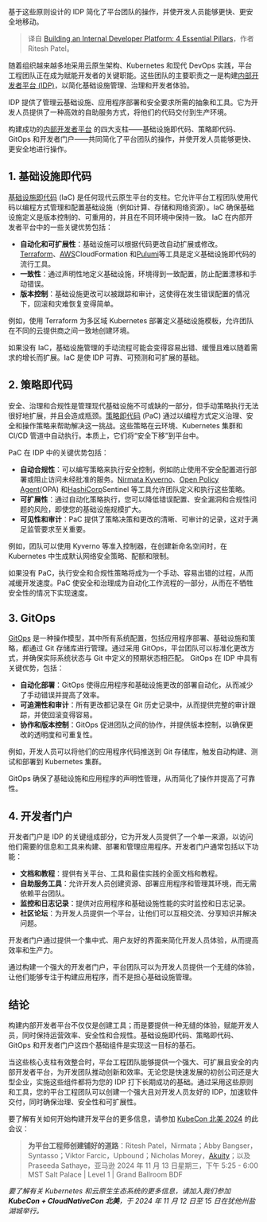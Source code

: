 
<!--
title: 构建内部开发者平台：四大支柱
cover: https://cdn.thenewstack.io/media/2024/10/887ec546-idp-4-pillars.jpg
-->

基于这些原则设计的 IDP 简化了平台团队的操作，并使开发人员能够更快、更安全地移动。

> 译自 [Building an Internal Developer Platform: 4 Essential Pillars](https://thenewstack.io/building-an-internal-developer-platform-4-essential-pillars/)，作者 Ritesh Patel。

随着组织越来越多地采用云原生架构、Kubernetes 和现代 DevOps 实践，平台工程团队正在成为赋能开发者的关键职能。这些团队的主要职责之一是构建[内部开发者平台 (IDP)](https://thenewstack.io/platform-engineering/)，以简化基础设施管理、治理和开发者体验。

IDP 提供了管理云基础设施、应用程序部署和安全要求所需的抽象和工具。它为开发人员提供了一种高效的自助服务方式，将他们的代码交付到生产环境。

构建成功的[内部开发者平台](https://thenewstack.io/7-core-elements-of-an-internal-developer-platform/) 的四大支柱——基础设施即代码、策略即代码、GitOps 和开发者门户——共同简化了平台团队的操作，并使开发人员能够更快、更安全地进行操作。

## 1. 基础设施即代码

[基础设施即代码](https://thenewstack.io/infrastructure-as-code/) (IaC) 是任何现代云原生平台的支柱。它允许平台工程团队使用代码以编程方式管理和配置基础设施（例如计算、存储和网络资源）。IaC 确保基础设施定义是版本控制的、可重用的，并且在不同环境中保持一致。
IaC 在内部开发者平台中的一些关键优势包括：

- **自动化和可扩展性**：基础设施可以根据代码更改自动扩展或修改。[Terraform](https://roadmap.sh/terraform)、[AWS](https://aws.amazon.com/?utm_content=inline+mention)CloudFormation 和[Pulumi](https://www.pulumi.com?utm_content=inline+mention)等工具是定义基础设施即代码的流行工具。
- **一致性**：通过声明性地定义基础设施，环境得到一致配置，防止配置漂移和手动错误。
- **版本控制**：基础设施更改可以被跟踪和审计，这使得在发生错误配置的情况下，回滚和灾难恢复变得简单。

例如，使用 Terraform 为多区域 Kubernetes 部署定义基础设施模板，允许团队在不同的云提供商之间一致地创建环境。

如果没有 IaC，基础设施管理的手动流程可能会变得容易出错、缓慢且难以随着需求的增长而扩展。IaC 是使 IDP 可靠、可预测和可扩展的基础。

## 2. 策略即代码

安全、治理和合规性是管理现代基础设施不可或缺的一部分，但手动策略执行无法很好地扩展，并且会造成瓶颈。[策略即代码](https://nirmata.com/2024/06/24/top-10-reasons-why-policy-as-code/) (PaC) 通过以编程方式定义治理、安全和操作策略来帮助解决这一挑战。这些策略在云环境、Kubernetes 集群和 CI/CD 管道中自动执行。本质上，它们将“安全下移”到平台中。

PaC 在 IDP 中的关键优势包括：

- **自动合规性**：可以编写策略来执行安全控制，例如防止使用不安全配置进行部署或阻止访问未经批准的服务。[Nirmata Kyverno](https://nirmata.com/kyverno-oss/)、[Open Policy Agent](https://thenewstack.io/5-things-you-didnt-know-about-open-policy-agent/)(OPA) 和[HashiCorp](https://www.hashicorp.com/?utm_content=inline+mention)Sentinel 等工具允许团队定义和执行这些策略。
- **可扩展性**：通过自动化策略执行，您可以降低错误配置、安全漏洞和合规性问题的风险，即使您的基础设施规模扩大。
- **可见性和审计**：PaC 提供了策略决策和更改的清晰、可审计的记录，这对于满足监管要求至关重要。

例如，团队可以使用 Kyverno 等准入控制器，在创建新命名空间时，在 Kubernetes 中生成默认网络安全策略、配额和限制。

如果没有 PaC，执行安全和合规性策略将成为一个手动、容易出错的过程，从而减缓开发速度。PaC 使安全和治理成为自动化工作流程的一部分，从而在不牺牲安全性的情况下实现速度。

## 3. GitOps

[GitOps](https://thenewstack.io/4-core-principles-of-gitops/) 是一种操作模型，其中所有系统配置，包括应用程序部署、基础设施和策略，都通过 Git 存储库进行管理。通过采用 GitOps，平台团队可以标准化更改方式，并确保实际系统状态与 Git 中定义的预期状态相匹配。
GitOps 在 IDP 中具有关键优势，包括：

- **自动化部署**：GitOps 使得应用程序和基础设施更改的部署自动化，从而减少了手动错误并提高了效率。
- **可追溯性和审计**：所有更改都记录在 Git 历史记录中，从而提供完整的审计跟踪，并使回滚变得容易。
- **协作和版本控制**：GitOps 促进团队之间的协作，并提供版本控制，以确保更改的透明度和可重复性。

例如，开发人员可以将他们的应用程序代码推送到 Git 存储库，触发自动构建、测试和部署到 Kubernetes 集群。

GitOps 确保了基础设施和应用程序的声明性管理，从而简化了操作并提高了可靠性。

## 4. 开发者门户

开发者门户是 IDP 的关键组成部分，它为开发人员提供了一个单一来源，以访问他们需要的信息和工具来构建、部署和管理应用程序。开发者门户通常包括以下功能：

- **文档和教程**：提供有关平台、工具和最佳实践的全面文档和教程。
- **自助服务工具**：允许开发人员创建资源、部署应用程序和管理其环境，而无需依赖平台团队。
- **监控和日志记录**：提供对应用程序和基础设施性能的实时监控和日志记录。
- **社区论坛**：为开发人员提供一个平台，让他们可以互相交流、分享知识并解决问题。

开发者门户通过提供一个集中式、用户友好的界面来简化开发人员体验，从而提高效率和生产力。

通过构建一个强大的开发者门户，平台团队可以为开发人员提供一个无缝的体验，让他们能够专注于构建应用程序，而不是担心基础设施管理。

## 结论

构建内部开发者平台不仅仅是创建工具；而是要提供一种无缝的体验，赋能开发人员，同时保持运营效率、安全性和合规性。基础设施即代码、策略即代码、GitOps 和开发者门户这四个基础组件是实现这一目标的基石。

当这些核心支柱有效整合时，平台工程团队能够提供一个强大、可扩展且安全的内部开发者平台，为开发团队推动创新和效率。无论您是快速发展的初创公司还是大型企业，实施这些组件都将为您的 IDP 打下长期成功的基础。通过采用这些原则和工具，您的平台工程团队可以创建一个强大且对开发人员友好的 IDP，加速软件交付，同时确保治理、安全性和可扩展性。

要了解有关如何开始构建开发平台的更多信息，请参加 [KubeCon 北美 2024](https://events.linuxfoundation.org/kubecon-cloudnativecon-north-america/program/schedule/) 的此会议：

> **为平台工程师创建铺好的道路**：Ritesh Patel，Nirmata；Abby Bangser，Syntasso；Viktor Farcic，Upbound；Nicholas Morey，[Akuity](https://akuity.io/?utm_content=inline+mention)；以及 Praseeda Sathaye，亚马逊
> 2024 年 11 月 13 日星期三，下午 5:25 - 6:00 MST
> Salt Palace | Level 1 | Grand Ballroom BDF

*要了解有关 Kubernetes 和云原生生态系统的更多信息，请加入我们参加 **KubeCon + CloudNativeCon 北美**，于 2024 年 11 月 12 日至 15 日在犹他州盐湖城举行。*
